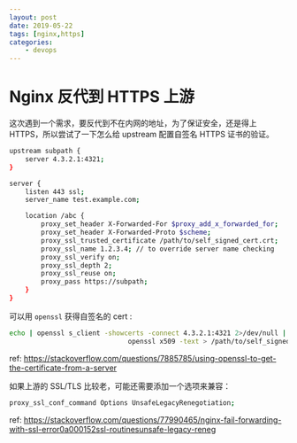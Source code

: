 ```yaml
---
layout: post
date: 2019-05-22
tags: [nginx,https]
categories:
    - devops
---
```


# Nginx 反代到 HTTPS 上游

这次遇到一个需求，要反代到不在内网的地址，为了保证安全，还是得上 HTTPS，所以尝试了一下怎么给 upstream 配置自签名 HTTPS 证书的验证。

```bash
upstream subpath {
    server 4.3.2.1:4321;
}

server {
    listen 443 ssl;
    server_name test.example.com;

    location /abc {
        proxy_set_header X-Forwarded-For $proxy_add_x_forwarded_for;
        proxy_set_header X-Forwarded-Proto $scheme;
        proxy_ssl_trusted_certificate /path/to/self_signed_cert.crt;
        proxy_ssl_name 1.2.3.4; // to override server name checking
        proxy_ssl_verify on;
        proxy_ssl_depth 2;
        proxy_ssl_reuse on;
        proxy_pass https://subpath;
    }
}
```

可以用 `openssl` 获得自签名的 cert :

```bash
echo | openssl s_client -showcerts -connect 4.3.2.1:4321 2>/dev/null | \
                              openssl x509 -text > /path/to/self_signed_cert.crt
```

ref: https://stackoverflow.com/questions/7885785/using-openssl-to-get-the-certificate-from-a-server

如果上游的 SSL/TLS 比较老，可能还需要添加一个选项来兼容：

```bash
proxy_ssl_conf_command Options UnsafeLegacyRenegotiation;
```

ref: https://stackoverflow.com/questions/77990465/nginx-fail-forwarding-with-ssl-error0a000152ssl-routinesunsafe-legacy-reneg
